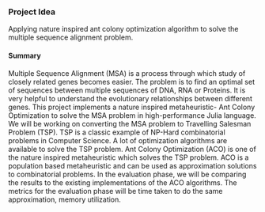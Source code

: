 ### Project Idea
Applying nature inspired ant colony optimization algorithm to solve the multiple sequence alignment problem.

#### Summary
Multiple Sequence Alignment (MSA) is a process through which study of closely related genes becomes easier. The problem is to find an optimal set of sequences between multiple sequences of DNA, RNA or Proteins. It is very helpful to understand the evolutionary relationships between different genes. This project implements a nature inspired metaheuristic- Ant Colony Optimization to solve the MSA problem in high-performance Julia language. We will be working on converting the MSA problem to Travelling Salesman Problem
(TSP). TSP is a classic example of NP-Hard combinatorial problems in Computer Science. A lot of optimization algorithms are available to solve the TSP problem. Ant Colony Optimization (ACO) is one of the nature inspired metaheuristic which solves the TSP problem. ACO is a population based metaheuristic and can be used as approximation solutions to combinatorial problems. In the evaluation phase, we will be comparing the results to the existing implementations of the ACO algorithms. The metrics for the evaluation phase will be time taken to do the same approximation, memory utilization.

